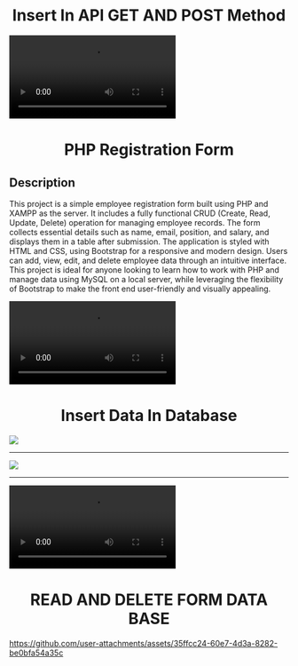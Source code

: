 <h1 align="center">Insert In API GET AND POST Method </h1>




<video src="https://github.com/user-attachments/assets/5ad41c47-5f2e-4bdb-bebc-a5057903a435"></video>
<h1 align="center">PHP Registration Form</h1>

  ## Description
This project is a simple employee registration form built using PHP and XAMPP as the server. It includes a fully functional CRUD (Create, Read, Update, Delete) operation for managing employee records. The form collects essential details such as name, email, position, and salary, and displays them in a table after submission. The application is styled with HTML and CSS, using Bootstrap for a responsive and modern design. Users can add, view, edit, and delete employee data through an intuitive interface. This project is ideal for anyone looking to learn how to work with PHP and manage data using MySQL on a local server, while leveraging the flexibility of Bootstrap to make the front end user-friendly and visually appealing.


<video src="https://github.com/user-attachments/assets/4a1b2543-0b3a-4c46-9f47-c93c4051b2d0"></video>




<h1 align="center">Insert Data In Database </h1>

<img src="https://github.com/user-attachments/assets/76a547a5-2352-40da-97f8-c7e8a73c27be">


---

<img src="https://github.com/user-attachments/assets/01344d56-5f6e-4e5b-bdf7-32c68ba7ada2">

---
<video src="https://github.com/user-attachments/assets/ce05bf93-b432-48b5-892a-94b32488e787">
</video>

  <div>  <h1 align="center">READ AND DELETE FORM DATA BASE </h1></div>


  https://github.com/user-attachments/assets/35ffcc24-60e7-4d3a-8282-be0bfa54a35c






























